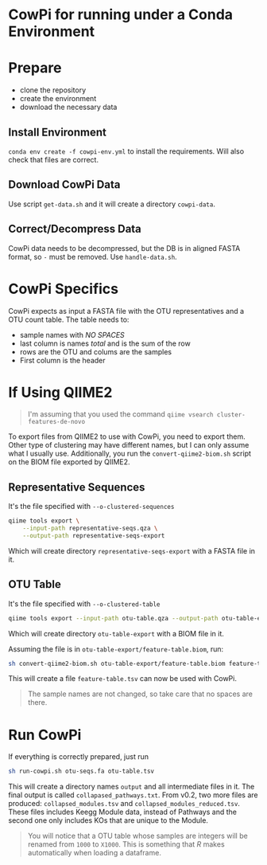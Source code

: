 # CowPi for running under a Conda Environment

# Prepare

* clone the repository
* create the environment
* download the necessary data

## Install Environment

`conda env create -f cowpi-env.yml` to install the requirements. Will also check that files are correct.

## Download CowPi Data

Use script `get-data.sh` and it will create a directory `cowpi-data`.

## Correct/Decompress Data
CowPi data needs to be decompressed, but the DB is in aligned FASTA format, so `-` must be removed. Use `handle-data.sh`.

# CowPi Specifics

CowPi expects as input a FASTA file with the OTU representatives and a OTU count table. The table needs to:
* sample names with *NO SPACES*
* last column is names *total* and is the sum of the row
* rows are the OTU and colums are the samples
* First column is the header

# If Using QIIME2
> I'm assuming that you used the command `qiime vsearch cluster-features-de-novo`

To export files from QIIME2 to use with CowPi, you need to export them. Other type of clustering may have different names, but I can only assume what I usually use. Additionally, you run the `convert-qiime2-biom.sh` script on the BIOM file exported by QIIME2.

## Representative Sequences
It's the file specified with `--o-clustered-sequences`

```bash
qiime tools export \
    --input-path representative-seqs.qza \
    --output-path representative-seqs-export
```
Which will create directory `representative-seqs-export` with a FASTA file in it.

## OTU Table
It's the file specified with `--o-clustered-table`
```bash
qiime tools export --input-path otu-table.qza --output-path otu-table-export
```
Which will create directory `otu-table-export` with a BIOM file in it.

Assuming the file is in `otu-table-export/feature-table.biom`, run:

```bash
sh convert-qiime2-biom.sh otu-table-export/feature-table.biom feature-table.tsv
```

This will create a file `feature-table.tsv` can now be used with CowPi.

> The sample names are not changed, so take care that no spaces are there.

# Run CowPi
If everything is correctly prepared, just run
```bash
sh run-cowpi.sh otu-seqs.fa otu-table.tsv
```

This will create a directory names `output` and all intermediate files in it. The final output is called `collapased_pathways.txt`. From v0.2, two more files are produced: `collapsed_modules.tsv` and `collapsed_modules_reduced.tsv`. These files includes Keegg Module data, instead of Pathways and the second one only includes KOs that are unique to the Module.

> You will notice that a OTU table whose samples are integers will be renamed from `1000` to `X1000`. This is something that *R* makes automatically when loading a dataframe.